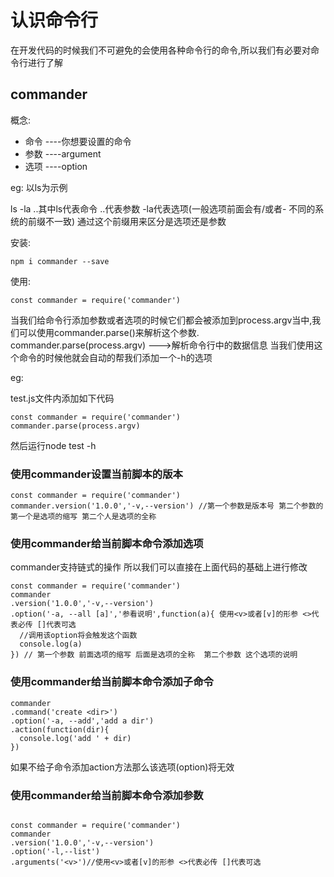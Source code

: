 # 认识命令行
在开发代码的时候我们不可避免的会使用各种命令行的命令,所以我们有必要对命令行进行了解

## commander
概念:

- 命令 ----你想要设置的命令
- 参数 ----argument
- 选项 ----option

eg: 以ls为示例

ls -la ..其中ls代表命令 ..代表参数 -la代表选项(一般选项前面会有/或者- 不同的系统的前缀不一致) 通过这个前缀用来区分是选项还是参数

安装:
```
npm i commander --save
```

使用:
```
const commander = require('commander')
```

当我们给命令行添加参数或者选项的时候它们都会被添加到process.argv当中,我们可以使用commander.parse()来解析这个参数.
commander.parse(process.argv) --->解析命令行中的数据信息
当我们使用这个命令的时候他就会自动的帮我们添加一个-h的选项

eg:  

test.js文件内添加如下代码
```
const commander = require('commander')
commander.parse(process.argv)
```
然后运行node test -h

### 使用commander设置当前脚本的版本
```
const commander = require('commander')
commander.version('1.0.0','-v,--version') //第一个参数是版本号 第二个参数的第一个是选项的缩写 第二个人是选项的全称
```

### 使用commander给当前脚本命令添加选项
commander支持链式的操作 所以我们可以直接在上面代码的基础上进行修改
```
const commander = require('commander')
commander
.version('1.0.0','-v,--version')
.option('-a, --all [a]','参看说明',function(a){ 使用<v>或者[v]的形参 <>代表必传 []代表可选
  //调用该option将会触发这个函数
  console.log(a)
}) // 第一个参数 前面选项的缩写 后面是选项的全称  第二个参数 这个选项的说明
```

### 使用commander给当前脚本命令添加子命令
```
commander
.command('create <dir>')
.option('-a, --add','add a dir')
.action(function(dir){
  console.log('add ' + dir)
})
```
如果不给子命令添加action方法那么该选项(option)将无效

### 使用commander给当前脚本命令添加参数
```

const commander = require('commander')
commander
.version('1.0.0','-v,--version')
.option('-l,--list')
.arguments('<v>')//使用<v>或者[v]的形参 <>代表必传 []代表可选
```